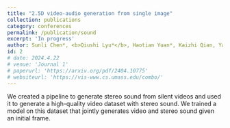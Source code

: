 ```yaml
---
title: "2.5D video-audio generation from single image"
collection: publications
category: conferences
permalink: /publication/sound
excerpt: 'In progress'
author: Sunli Chen*, <b>Qiushi Lyu*</b>, Haotian Yuan*, Kaizhi Qian, Yang Zhang, Chuang Gan
id: 2
# date: 2024.4.22
# venue: 'Journal 1'
# paperurl: 'https://arxiv.org/pdf/2404.10775'
# websiteurl: 'https://vis-www.cs.umass.edu/combo/'
---
```


We created a pipeline to generate stereo sound from silent videos and used it to generate a high-quality video dataset with stereo sound. We trained a model on this dataset that jointly generates video and stereo sound given an initial frame.